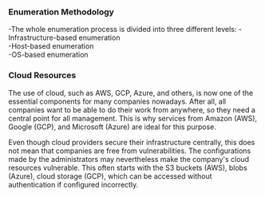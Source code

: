 ### Enumeration Methodology
-The whole enumeration process is divided into three different levels:
-Infrastructure-based enumeration 	
-Host-based enumeration 	
-OS-based enumeration
### Cloud Resources
The use of cloud, such as AWS, GCP, Azure, and others, is now one of the essential components for many companies nowadays. 
After all, all companies want to be able to do their work from anywhere, so they need a central point for all management. This is why services from Amazon (AWS), Google (GCP), and Microsoft (Azure) are ideal for this purpose.

Even though cloud providers secure their infrastructure centrally, this does not mean that companies are free from vulnerabilities. The configurations made by the administrators may nevertheless make the company's cloud resources vulnerable. 
This often starts with the S3 buckets (AWS), blobs (Azure), cloud storage (GCP), which can be accessed without authentication if configured incorrectly.
